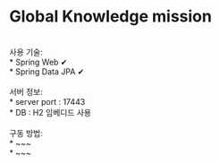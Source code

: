 # Global Knowledge mission
<br/>
사용 기술:<br/>
* Spring Web ✔<br/>
* Spring Data JPA ✔<br/>

<br/>
서버 정보:<br/>
* server port : 17443<br/>
* DB : H2 임베디드 사용<br/>

<br/>
구동 방법:<br/>
* ~~~<br/>
* ~~~<br/>

